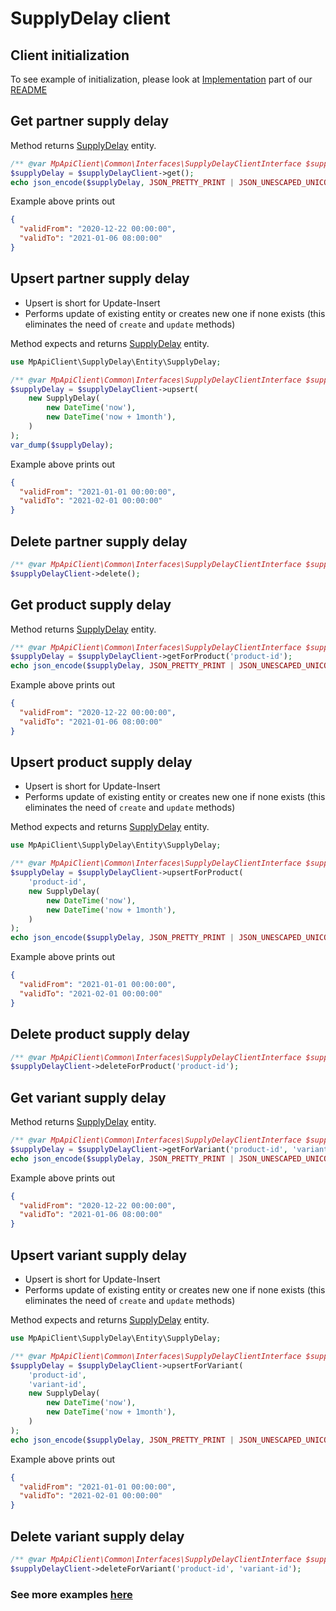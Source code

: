 # SupplyDelay client

## Client initialization

To see example of initialization, please look at [Implementation](../README.md#implementation) part of our [README](../README.md)

## Get partner supply delay

Method returns [SupplyDelay](../src/SupplyDelay/Entity/SupplyDelay.php) entity.

```php
/** @var MpApiClient\Common\Interfaces\SupplyDelayClientInterface $supplyDelayClient */
$supplyDelay = $supplyDelayClient->get();
echo json_encode($supplyDelay, JSON_PRETTY_PRINT | JSON_UNESCAPED_UNICODE);
```

Example above prints out

```json
{
  "validFrom": "2020-12-22 00:00:00",
  "validTo": "2021-01-06 08:00:00"
}
```

## Upsert partner supply delay

- Upsert is short for Update-Insert
- Performs update of existing entity or creates new one if none exists (this eliminates the need of `create` and `update` methods)

Method expects and returns [SupplyDelay](../src/SupplyDelay/Entity/SupplyDelay.php) entity.

```php
use MpApiClient\SupplyDelay\Entity\SupplyDelay;

/** @var MpApiClient\Common\Interfaces\SupplyDelayClientInterface $supplyDelayClient */
$supplyDelay = $supplyDelayClient->upsert(
    new SupplyDelay(
        new DateTime('now'), 
        new DateTime('now + 1month'),
    )
);
var_dump($supplyDelay);
```

Example above prints out

```json
{
  "validFrom": "2021-01-01 00:00:00",
  "validTo": "2021-02-01 00:00:00"
}
```

## Delete partner supply delay

```php
/** @var MpApiClient\Common\Interfaces\SupplyDelayClientInterface $supplyDelayClient */
$supplyDelayClient->delete();
```

## Get product supply delay

Method returns [SupplyDelay](../src/SupplyDelay/Entity/SupplyDelay.php) entity.

```php
/** @var MpApiClient\Common\Interfaces\SupplyDelayClientInterface $supplyDelayClient */
$supplyDelay = $supplyDelayClient->getForProduct('product-id');
echo json_encode($supplyDelay, JSON_PRETTY_PRINT | JSON_UNESCAPED_UNICODE);
```

Example above prints out

```json
{
  "validFrom": "2020-12-22 00:00:00",
  "validTo": "2021-01-06 08:00:00"
}
```

## Upsert product supply delay

- Upsert is short for Update-Insert
- Performs update of existing entity or creates new one if none exists (this eliminates the need of `create` and `update` methods)

Method expects and returns [SupplyDelay](../src/SupplyDelay/Entity/SupplyDelay.php) entity.

```php
use MpApiClient\SupplyDelay\Entity\SupplyDelay;

/** @var MpApiClient\Common\Interfaces\SupplyDelayClientInterface $supplyDelayClient */
$supplyDelay = $supplyDelayClient->upsertForProduct(
    'product-id',
    new SupplyDelay(
        new DateTime('now'), 
        new DateTime('now + 1month'),
    )
);
echo json_encode($supplyDelay, JSON_PRETTY_PRINT | JSON_UNESCAPED_UNICODE);
```

Example above prints out

```json
{
  "validFrom": "2021-01-01 00:00:00",
  "validTo": "2021-02-01 00:00:00"
}
```

## Delete product supply delay

```php
/** @var MpApiClient\Common\Interfaces\SupplyDelayClientInterface $supplyDelayClient */
$supplyDelayClient->deleteForProduct('product-id');
```

## Get variant supply delay

Method returns [SupplyDelay](../src/SupplyDelay/Entity/SupplyDelay.php) entity.

```php
/** @var MpApiClient\Common\Interfaces\SupplyDelayClientInterface $supplyDelayClient */
$supplyDelay = $supplyDelayClient->getForVariant('product-id', 'variant-id');
echo json_encode($supplyDelay, JSON_PRETTY_PRINT | JSON_UNESCAPED_UNICODE);
```

Example above prints out

```json
{
  "validFrom": "2020-12-22 00:00:00",
  "validTo": "2021-01-06 08:00:00"
}
```

## Upsert variant supply delay

- Upsert is short for Update-Insert
- Performs update of existing entity or creates new one if none exists (this eliminates the need of `create` and `update` methods)

Method expects and returns [SupplyDelay](../src/SupplyDelay/Entity/SupplyDelay.php) entity.

```php
use MpApiClient\SupplyDelay\Entity\SupplyDelay;

/** @var MpApiClient\Common\Interfaces\SupplyDelayClientInterface $supplyDelayClient */
$supplyDelay = $supplyDelayClient->upsertForVariant(
    'product-id', 
    'variant-id',
    new SupplyDelay(
        new DateTime('now'), 
        new DateTime('now + 1month'),
    )
);
echo json_encode($supplyDelay, JSON_PRETTY_PRINT | JSON_UNESCAPED_UNICODE);
```

Example above prints out

```json
{
  "validFrom": "2021-01-01 00:00:00",
  "validTo": "2021-02-01 00:00:00"
}
```

## Delete variant supply delay

```php
/** @var MpApiClient\Common\Interfaces\SupplyDelayClientInterface $supplyDelayClient */
$supplyDelayClient->deleteForVariant('product-id', 'variant-id');
```

### See more examples [here](../example/SupplyDelay.php)
